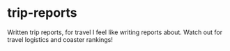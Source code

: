# trip-reports
Written trip reports, for travel I feel like writing reports about. Watch out for travel logistics and coaster rankings!
